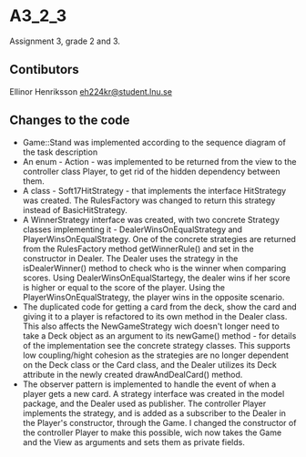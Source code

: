 # A3_2_3
Assignment 3, grade 2 and 3.

## Contibutors
Ellinor Henriksson <eh224kr@student.lnu.se>

## Changes to the code
- Game::Stand was implemented according to the sequence diagram of the task description
- An enum - Action - was implemented to be returned from the view to the controller class Player, to get rid of the hidden dependency between them.
- A class - Soft17HitStrategy - that implements the interface HitStrategy was created. The RulesFactory was changed to return this strategy instead of BasicHitStrategy.
- A WinnerStrategy interface was created, with two concrete Strategy classes implementing it - DealerWinsOnEqualStrategy and PlayerWinsOnEqualStrategy. One of the concrete strategies are returned from the RulesFactory method getWinnerRule() and set in the constructor in Dealer. The Dealer uses the strategy in the isDealerWinner() method to check who is the winner when comparing scores. Using DealerWinsOnEqualStartegy, the dealer wins if her score is higher or equal to the score of the player. Using the PlayerWinsOnEqualStrategy, the player wins in the opposite scenario.
- The duplicated code for getting a card from the deck, show the card and giving it to a player is refactored to its own method in the Dealer class. This also affects the NewGameStrategy wich doesn't longer need to take a Deck object as an argument to its newGame() method - for details of the implementation see the concrete strategy classes. This supports low coupling/hight cohesion as the strategies are no longer dependent on the Deck class or the Card class, and the Dealer utilizes its Deck attribute in the newly created drawAndDealCard() method.
- The observer pattern is implemented to handle the event of when a player gets a new card. A strategy interface was created in the model package, and the Dealer used as publisher. The controller Player implements the strategy, and is added as a subscriber to the Dealer in the Player's constructor, through the Game. I changed the constructor of the controller Player to make this possible, wich now takes the 
Game and the View as arguments and sets them as private fields.